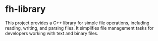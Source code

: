 # fh-library
This project provides a C++ library for simple file operations, including reading, writing, and parsing files. It simplifies file management tasks for developers working with text and binary files.
